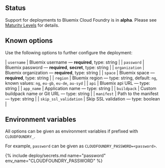 ## Status

Support for deployments to Bluemix Cloud Foundry is in **alpha**. Please see [Maturity Levels](/user/deployment-v2#maturity-levels) for details.
## Known options

Use the following options to further configure the deployment:

| `username` | Bluemix username &mdash; **required**, type: string |
| `password` | Bluemix password &mdash; **required**, **secret**, type: string |
| `organization` | Bluemix organization &mdash; **required**, type: string |
| `space` | Bluemix space &mdash; **required**, type: string |
| `region` | Bluemix region &mdash; type: string, default: `ng`, known values: `ng`, `eu-gb`, `eu-de`, `au-syd` |
| `api` | Bluemix api URL &mdash; type: string |
| `app_name` | Application name &mdash; type: string |
| `buildpack` | Custom buildpack name or Git URL &mdash; type: string |
| `manifest` | Path to the manifest &mdash; type: string |
| `skip_ssl_validation` | Skip SSL validation &mdash; type: boolean |

## Environment variables

All options can be given as environment variables if prefixed with `CLOUDFOUNDRY_`.

For example, `password` can be given as `CLOUDFOUNDRY_PASSWORD=<password>`.

{% include deploy/secrets.md name="password" env_name="CLOUDFOUNDRY_PASSWORD" %}